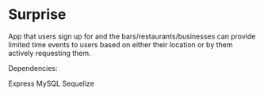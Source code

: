 # Surprise

App that users sign up for and the bars/restaurants/businesses can provide limited time events to users based on either their location or by them actively requesting them.

Dependencies:

Express
MySQL
Sequelize
